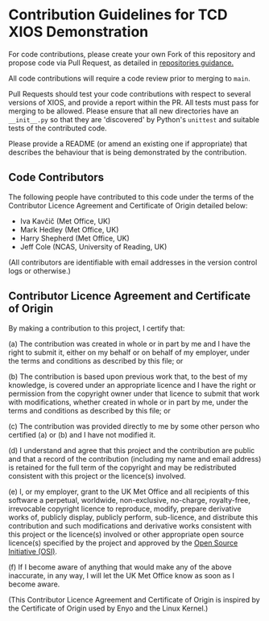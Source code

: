 # Contribution Guidelines for TCD XIOS Demonstration

For code contributions, please create your own Fork of this repository and
propose code via Pull Request, as detailed in 
[repositories guidance.](repositories.md)

All code contributions will require a code review prior to merging to `main`.

Pull Requests should test your code contributions with respect to several
versions of XIOS, and provide a report within the PR. All tests must pass
for merging to be allowed.
Please ensure that all new directories have an `__init__.py` so that they
are 'discovered' by Python's `unittest` and suitable tests of the contributed code.

Please provide a README (or amend an existing one if appropriate) that describes
the behaviour that is being demonstrated by the contribution.

## Code Contributors

The following people have contributed to this code under the terms of
the Contributor Licence Agreement and Certificate of Origin detailed
below:

<!-- start-shortlog -->
 - Iva Kavčič (Met Office, UK)
 - Mark Hedley (Met Office, UK)
 - Harry Shepherd (Met Office, UK)
 - Jeff Cole (NCAS, University of Reading, UK)
<!-- end-shortlog -->

(All contributors are identifiable with email addresses in the version control
logs or otherwise.)

## Contributor Licence Agreement and Certificate of Origin

By making a contribution to this project, I certify that:

(a) The contribution was created in whole or in part by me and I have
    the right to submit it, either on my behalf or on behalf of my
    employer, under the terms and conditions as described by this file;
    or

(b) The contribution is based upon previous work that, to the best of
    my knowledge, is covered under an appropriate licence and I have
    the right or permission from the copyright owner under that licence
    to submit that work with modifications, whether created in whole or
    in part by me, under the terms and conditions as described by
    this file; or

(c) The contribution was provided directly to me by some other person
    who certified (a) or (b) and I have not modified it.

(d) I understand and agree that this project and the contribution
    are public and that a record of the contribution (including my
    name and email address) is retained for the full term of
    the copyright and may be redistributed consistent with this project
    or the licence(s) involved.

(e) I, or my employer, grant to the UK Met Office and all recipients of
    this software a perpetual, worldwide, non-exclusive, no-charge,
    royalty-free, irrevocable copyright licence to reproduce, modify,
    prepare derivative works of, publicly display, publicly perform,
    sub-licence, and distribute this contribution and such modifications
    and derivative works consistent with this project or the licence(s)
    involved or other appropriate open source licence(s) specified by
    the project and approved by the
    [Open Source Initiative (OSI)](http://www.opensource.org/).

(f) If I become aware of anything that would make any of the above
    inaccurate, in any way, I will let the UK Met Office know as soon as
    I become aware.

(This Contributor Licence Agreement and Certificate of Origin is
inspired by the Certificate of Origin used by Enyo and the Linux
Kernel.)
